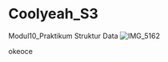 # Coolyeah_S3
Modul10_Praktikum Struktur Data
![IMG_5162](https://user-images.githubusercontent.com/8338033/197090775-67720811-d6fa-4718-a505-f4ce9926a895.jpeg)

okeoce
